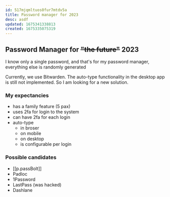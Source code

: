 ```yaml
---
id: 517mjqmltuos0fur7mtdv5a
title: Password manager for 2023
desc: asdf
updated: 1675341338813
created: 1675335075319
---
```

## Password Manager for ~~"the future"~~ 2023

I know only a single password, and that's for my password manager, everything else is randomly generated

Currently, we use Bitwarden. The auto-type functionality in the desktop app is still not implemented. 
So I am looking for a new solution.

### My expectancies

- has a family feature (5 pax)
- uses 2fa for login to the system
- can have 2fa for each login
- auto-type
  - in broser
  - on mobile
  - on desktop
  - is configurable per login


### Possible candidates

- [[p.passBolt]]
- Padloc
- 1Password
- LastPass (was hacked)
- Dashlane